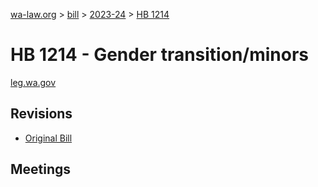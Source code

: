 [wa-law.org](/) > [bill](/bill/) > [2023-24](/bill/2023-24/) > [HB 1214](/bill/2023-24/hb/1214/)

# HB 1214 - Gender transition/minors
[leg.wa.gov](https://app.leg.wa.gov/billsummary?BillNumber=1214&Year=2023&Initiative=false)

## Revisions
* [Original Bill](1/)

## Meetings